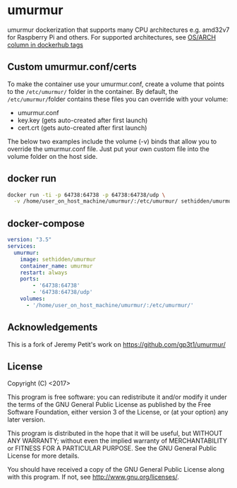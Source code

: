 # umurmur

umurmur dockerization that supports many CPU architectures e.g. amd32v7 for Raspberry Pi and others. For supported architectures, see [OS/ARCH column in dockerhub tags](https://hub.docker.com/r/sethidden/umurmur/tags)

## Custom umurmur.conf/certs
To make the container use your umurmur.conf, create a volume that points to the `/etc/umurmur/` folder in the container. By default, the `/etc/umurmur/`folder contains these files you can override with your volume:
* umurmur.conf
* key.key (gets auto-created after first launch)
* cert.crt (gets auto-created after first launch)

The below two examples include the volume (-v) binds that allow you to override the umurmur.conf file. Just put your own custom file into the volume folder on the host side.

## docker run
```sh
docker run -ti -p 64738:64738 -p 64738:64738/udp \
  -v /home/user_on_host_machine/umurmur/:/etc/umurmur/ sethidden/umurmur:latest
```
## docker-compose

```yaml
version: "3.5"
services:
  umurmur:
    image: sethidden/umurmur
    container_name: umurmur
    restart: always
    ports:
        - '64738:64738'
        - '64738:64738/udp'
    volumes: 
      - '/home/user_on_host_machine/umurmur/:/etc/umurmur/'
```

## Acknowledgements

This is a fork of Jeremy Petit's work on https://github.com/gp3t1/umurmur/

## License

Copyright (C) <2017> <gp3t1>

This program is free software: you can redistribute it and/or modify it under the terms of the GNU General Public License as published by the Free Software Foundation, either version 3 of the License, or (at your option) any later version.

This program is distributed in the hope that it will be useful, but WITHOUT ANY WARRANTY; without even the implied warranty of MERCHANTABILITY or FITNESS FOR A PARTICULAR PURPOSE.  See the GNU General Public License for more details.

You should have received a copy of the GNU General Public License along with this program.  If not, see <http://www.gnu.org/licenses/>.
